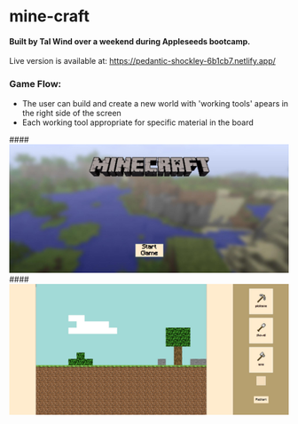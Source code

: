 # mine-craft
#### Built by Tal Wind over a weekend during Appleseeds bootcamp.
Live version is available at: https://pedantic-shockley-6b1cb7.netlify.app/

### Game Flow:
* The user can build and create a new world with 'working tools' apears in the right side of the screen
* Each working tool appropriate for specific material in the board

####![Start game screenshot](https://github.com/talwind1/mine-craft/blob/main/Images/minecraft.jpg)
####![Board game screenshot](https://github.com/talwind1/mine-craft/blob/main/Images/board.jpg)
